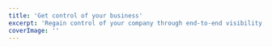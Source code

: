 ```yaml
---
title: 'Get control of your business'
excerpt: 'Regain control of your company through end-to-end visibility, rich analytics and reporting capability and audit/compliance.'
coverImage: ''
---
```

